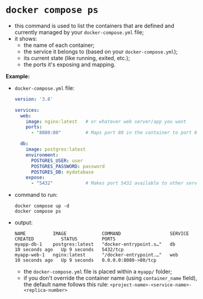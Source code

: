 # `docker compose ps`

- this command is used to list the containers that are defined and currently managed by your `docker-compose.yml` file;
- it shows:
  - the name of each container;
  - the service it belongs to (based on your `docker-compose.yml`);
  - its current state (like running, exited, etc.);
  - the ports it's exposing and mapping.

**Example:**

- `docker-compose.yml` file:

    ```yaml
    version: '3.8'
    
    services:
      web:
        image: nginx:latest   # or whatever web server/app you want
        ports:
          - "8080:80"         # Maps port 80 in the container to port 8080 on the host
    
      db:
        image: postgres:latest
        environment:
          POSTGRES_USER: user
          POSTGRES_PASSWORD: password
          POSTGRES_DB: mydatabase
        expose:
          - "5432"            # Makes port 5432 available to other services, but not mapped to host
    ```

- command to run:

    ```commandline
    docker compose up -d
    docker compose ps
    ```

- output:

    ```commandline
    NAME          IMAGE             COMMAND                  SERVICE   CREATED          STATUS         PORTS
    myapp-db-1    postgres:latest   "docker-entrypoint.s…"   db        10 seconds ago   Up 9 seconds   5432/tcp
    myapp-web-1   nginx:latest      "/docker-entrypoint.…"   web       10 seconds ago   Up 9 seconds   0.0.0.0:8080->80/tcp
    ```

  - the `docker-compose.yml` file is placed within a `myapp/` folder;
  - if you don't override the container name (using `container_name` field), the default name follows this rule: `<project-name>-<service-name>-<replica-number>` 
